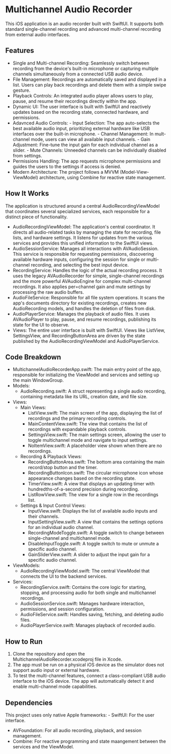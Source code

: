 # **Multichannel Audio Recorder**
This iOS application is an audio recorder built with SwiftUI. It supports both standard single-channel recording and advanced multi-channel recording from external audio interfaces.

## Features
- Single and Multi-channel Recording: Seamlessly switch between recording from the device's built-in microphone or capturing multiple channels simultaneously from a connected USB audio device.
- File Management: Recordings are automatically saved and displayed in a list. Users can play back recordings and delete them with a simple swipe gesture.
- Playback Controls: An integrated audio player allows users to play, pause, and resume their recordings directly within the app.
- Dynamic UI: The user interface is built with SwiftUI and reactively updates based on the recording state, connected hardware, and permissions.
- Adavnced Audio Controls: - Input Selection: The app auto-selects the best available audio input, prioritizing external hardware like USB interfaces over the built-in microphone. - Channel Management: In mult-channel mode, users can view all available input channels. - Gain Adjustment: Fine-tune the input gain for each individual channel as a slider. - Mute Channels: Unneeded channels can be individually disabled from settings.
- Permissions Handling: The app requests microphone permissions and guides the users to the settings if access is denied.
- Modern Architecture: The project follows a MVVM (Model-View-ViewModel) architecture, using Combine for reactive state management.

## How It Works
The application is structured around a central AudioRecordingViewModel that coordinates several specialized services, each responsible for a distinct piece of functionality.
- AudioRecordingViewModel: The application's central coordinator. It directs all audio-related tasks by managing the state for recording, file lists, and hardware settings. It listens for updates from the various services and provides this unified information to the SwiftUI views.
- AudioSessionService: Manages all interactions with AVAudioSession. This service is responsible for requesting permissions, discovering available hardware inputs, configuring the session for single or multi-channel recording, and selecting the best input device.
- RecordingService: Handles the logic of the actual recording process. It uses the legacy AVAudioRecorder for simple, single-channel recordings and the more powerful AVAudioEngine for complex multi-channel recordings. It also applies per=channel gain and mute settings by processing the raw audio buffers.
- AudioFileService: Responsible for all file system operations. It scans the app's documents directory for existing recordings, creates new AudioRecording models, and handles the deletion of files from disk.
- AudioPlayerService: Manages the playback of audio files. It uses AVAudioPlayer to play, pause, and resume recordings, publishing its state for the UI to observe.
- Views: The entire user interface is built with SwiftUI. Views like ListView, SettingsView, and RecordingButtonArea are driven by the state published by the AudioRecordingViewModel and AudioPlayerService.

## Code Breakdown
- MultichannelAudioRecorderApp.swift: The main entry point of the app, responsible for initializing the ViewModel and services and setting up the main WindowGroup.
- Models: 
    - AudioRecording.swift: A struct representing a single audio recording, containing metadata like its URL, creation date, and file size.
- Views: 
    - Main Views:
        - ListView.swift: The main screen of the app, displaying the list of recordings and the primary recording controls.
        - MainContentView.swift: The view that contains the list of recordings with expandable playback controls.
        - SettingsView.swift: The main settings screen, allowing the user to toggle multichannel mode and navigate to input settings.
        - NoItemView.swift: A placeholder view shown when there are no recordings.
    - Recording & Playback Views:
        - RecordingButtonArea.swift: The bottom area containing the main record/stop button and the timer.
        - RecordingButtonIcon.swift: The circular microphone icon whose appearance changes based on the recording state.
        - TimerView.swift: A view that displays an updating timer with hundredths-of-a-second precision during recording.
        - ListRowView.swift: The view for a single row in the recordings list.
    - Settings & Input Control Views:
        - InputView.swift: Displays the list of available audio inputs and their channels.
        - InputSettingView.swift: A view that contains the settings options for an individual audio channel.
        - RecordingModeToggle.swift: A toggle switch to change between single-channel and multichannel mode.
        - DisableInputToggle.swift: A toggle switch to mute or unmute a specific audio channel.
        - GainSliderView.swift: A slider to adjust the input gain for a specific audio channel.
- ViewModels: 
    - AudioRecordingViewModel.swift: The central ViewModel that connects the UI to the backend services.
- Services: 
    - RecordingService.swift: Contains the core logic for starting, stopping, and processing audio for both single and multichannel recordings. 
    - AudioSessionService.swift: Manages hardware interaction, permissions, and session configuration. 
    - AudioFileService.swift: Handles saving, fetching, and deleting audio files. 
    - AudioPlayerService.swift: Manages playback of recorded audio.

## How to Run

1. Clone the repository and open the MultichannelAudioRecorder.xcodeproj file in Xcode.
2. The app must be run on a physical iOS device as the simulator does not support audio input or external hardware.
3. To test the multi-channel features, connect a class-compliant USB audio interface to the iOS device. The app will automatically detect it and enable multi-channel mode capabilities.

## Dependencies
This project uses only native Apple frameworks:
- SwiftUI: For the user interface.
- AVFoundation: For all audio recording, playback, and session management.
- Combine: For reactive programming and state maangement between the services and the ViewModel.
